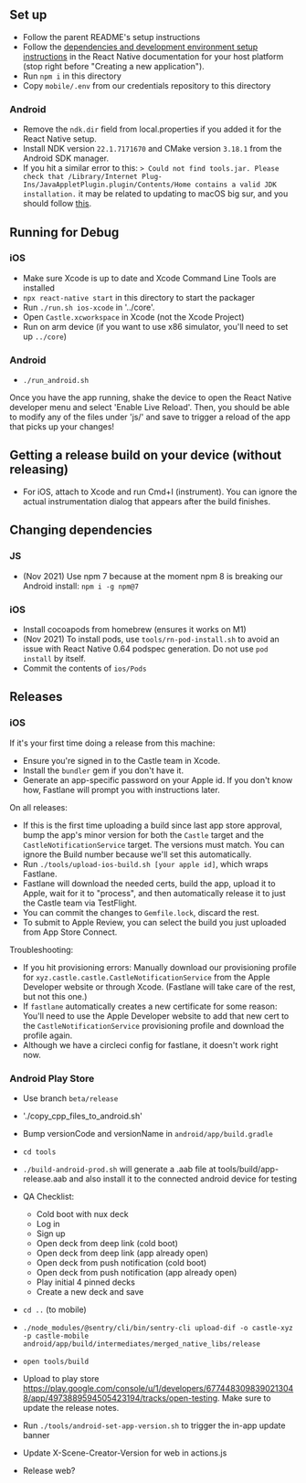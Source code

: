 ## Set up

- Follow the parent README's setup instructions
- Follow the [dependencies and development environment setup instructions](https://reactnative.dev/docs/environment-setup) in the React Native documentation for your host platform (stop right before "Creating a new application").
- Run `npm i` in this directory
- Copy `mobile/.env` from our credentials repository to this directory

### Android

- Remove the `ndk.dir` field from local.properties if you added it for the React Native setup.
- Install NDK version `22.1.7171670` and CMake version `3.18.1` from the Android SDK manager.
- If you hit a similar error to this: `> Could not find tools.jar. Please check that /Library/Internet Plug-Ins/JavaAppletPlugin.plugin/Contents/Home contains a valid JDK installation.` it may be related to updating to macOS big sur, and you should follow [this](https://stackoverflow.com/questions/64968851/could-not-find-tools-jar-please-check-that-library-internet-plug-ins-javaapple).

## Running for Debug

### iOS

- Make sure Xcode is up to date and Xcode Command Line Tools are installed
- `npx react-native start` in this directory to start the packager
- Run `./run.sh ios-xcode` in '../core'.
- Open `Castle.xcworkspace` in Xcode (not the Xcode Project)
- Run on arm device (if you want to use x86 simulator, you'll need to set up `../core`)

### Android

- `./run_android.sh`

Once you have the app running, shake the device to open the React Native developer menu and select 'Enable Live Reload'. Then, you should be able to modify any of the files under 'js/' and save to trigger a reload of the app that picks up your changes!

## Getting a release build on your device (without releasing)

- For iOS, attach to Xcode and run Cmd+I (instrument). You can ignore the actual instrumentation dialog that appears after the build finishes.

## Changing dependencies

### JS

- (Nov 2021) Use npm 7 because at the moment npm 8 is breaking our Android install: `npm i -g npm@7`

### iOS

- Install cocoapods from homebrew (ensures it works on M1)
- (Nov 2021) To install pods, use `tools/rn-pod-install.sh` to avoid an issue with React Native 0.64 podspec generation. Do not use `pod install` by itself.
- Commit the contents of `ios/Pods`

## Releases

### iOS

If it's your first time doing a release from this machine:

- Ensure you're signed in to the Castle team in Xcode.
- Install the `bundler` gem if you don't have it.
- Generate an app-specific password on your Apple id. If you don't know how, Fastlane will prompt you with instructions later.

On all releases:

- If this is the first time uploading a build since last app store approval, bump the app's minor version for both the `Castle` target and the `CastleNotificationService` target. The versions must match. You can ignore the Build number because we'll set this automatically.
- Run `./tools/upload-ios-build.sh [your apple id]`, which wraps Fastlane.
- Fastlane will download the needed certs, build the app, upload it to Apple, wait for it to "process", and then automatically release it to just the Castle team via TestFlight.
- You can commit the changes to `Gemfile.lock`, discard the rest.
- To submit to Apple Review, you can select the build you just uploaded from App Store Connect.

Troubleshooting:

- If you hit provisioning errors: Manually download our provisioning profile for `xyz.castle.castle.CastleNotificationService` from the Apple Developer website or through Xcode. (Fastlane will take care of the rest, but not this one.)
- If `fastlane` automatically creates a new certificate for some reason: You'll need to use the Apple Developer website to add that new cert to the `CastleNotificationService` provisioning profile and download the profile again.
- Although we have a circleci config for fastlane, it doesn't work right now.

### Android Play Store

- Use branch `beta/release`
- './copy_cpp_files_to_android.sh'
- Bump versionCode and versionName in `android/app/build.gradle`
- `cd tools`
- `./build-android-prod.sh` will generate a .aab file at tools/build/app-release.aab and also install it to the connected android device for testing

- QA Checklist:
  - Cold boot with nux deck
  - Log in
  - Sign up
  - Open deck from deep link (cold boot)
  - Open deck from deep link (app already open)
  - Open deck from push notification (cold boot)
  - Open deck from push notification (app already open)
  - Play initial 4 pinned decks
  - Create a new deck and save

- `cd ..` (to mobile)
- `./node_modules/@sentry/cli/bin/sentry-cli upload-dif -o castle-xyz -p castle-mobile android/app/build/intermediates/merged_native_libs/release`
- `open tools/build`
- Upload to play store https://play.google.com/console/u/1/developers/6774483098390213048/app/4973889594505423194/tracks/open-testing. Make sure to update the release notes.
- Run `./tools/android-set-app-version.sh` to trigger the in-app update banner
- Update X-Scene-Creator-Version for web in actions.js
- Release web?
